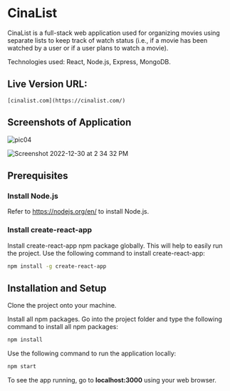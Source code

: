 # CinaList

CinaList is a full-stack web application used for organizing movies using separate lists to keep track of watch status (i.e., if a movie has been watched by a user or if a user plans to watch a movie).

Technologies used: React, Node.js, Express, MongoDB.

## Live Version URL: 

`[cinalist.com](https://cinalist.com/)`

## Screenshots of Application


![pic04](https://user-images.githubusercontent.com/12886956/210105856-ddb58574-27e4-401d-ba2c-0c76a1f8de06.jpg)



![Screenshot 2022-12-30 at 2 34 32 PM](https://user-images.githubusercontent.com/12886956/210106260-dc0ff71c-12fe-4974-a89b-2e049b753240.png)


## Prerequisites

### Install Node.js
Refer to https://nodejs.org/en/ to install Node.js.

### Install create-react-app
Install create-react-app npm package globally. This will help to easily run the project. Use the following command to install create-react-app:

```bash
npm install -g create-react-app
```

## Installation and Setup

Clone the project onto your machine.

Install all npm packages. Go into the project folder and type the following command to install all npm packages:

```bash
npm install
```

Use the following command to run the application locally:

```bash
npm start
```

To see the app running, go to **localhost:3000** using your web browser.
